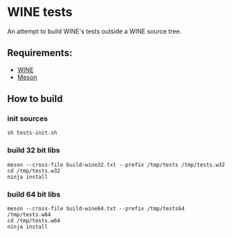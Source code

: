 # WINE tests

An attempt to build WINE's tests outside a WINE source tree.

## Requirements:
- [WINE](https://www.winehq.org/)
- [Meson](http://mesonbuild.com/)

## How to build

### init sources
```
sh tests-init.sh
```

### build 32 bit libs
```
meson --cross-file build-wine32.txt --prefix /tmp/tests /tmp/tests.w32
cd /tmp/tests.w32
ninja install
```

### build 64 bit libs
```
meson --cross-file build-wine64.txt --prefix /tmp/tests64 /tmp/tests.w64
cd /tmp/tests.w64
ninja install
```
